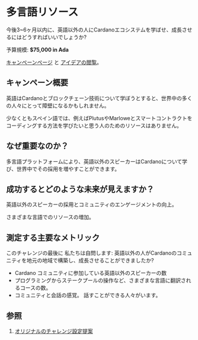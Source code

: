 # 多言語リソース

今後3~6ヶ月以内に、英語以外の人にCardanoエコシステムを学ばせ、成長させるにはどうすればいいでしょうか?

予算規模: **$75,000 in Ada**

[キャンペーンページ](https://cardano.ideascale.com/a/campaign-home/26111) と [アイデアの閲覧](https://cardano.ideascale.com/a/ideas/top/campaign-filter/byids/campaigns/26111/stage/unspecified)。

## キャンペーン概要

英語はCardanoとブロックチェーン技術について学ぼうとすると、世界中の多くの人々にとって障壁になるかもしれません。

少なくともスペイン語では、例えばPlutusやMarloweとスマートコントラクトをコーディングする方法を学びたいと思う人のためのリソースはありません。

## なぜ重要なのか？

多言語プラットフォームにより、英語以外のスピーカーはCardanoについて学び、世界中でその採用を増やすことができます。

## 成功するとどのような未来が見えますか？

英語以外のスピーカーの採用とコミュニティのエンゲージメントの向上。

さまざまな言語でのリソースの増加。

## 測定する主要なメトリック

このチャレンジの最後に 私たちは自問します: 英語以外の人がCardanoのコミュニティを地元の地域で構築し、成長させることができましたか?

- Cardano コミュニティに参加している英語以外のスピーカーの数
- プログラミングからステークプールの操作など、さまざまな言語に翻訳されるコースの数。
- コミュニティと会話の感覚。 話すことができる人々がいます。
## 参照

1. [オリジナルのチャレンジ設定提案](https://cardano.ideascale.com/a/dtd/Multilingual-resources/341725-48088)